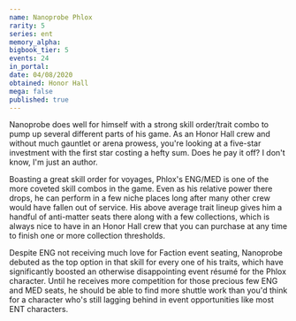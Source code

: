 ```yaml
---
name: Nanoprobe Phlox
rarity: 5
series: ent
memory_alpha:
bigbook_tier: 5
events: 24
in_portal:
date: 04/08/2020
obtained: Honor Hall
mega: false
published: true
---
```


Nanoprobe does well for himself with a strong skill order/trait combo to pump up several different parts of his game. As an Honor Hall crew and without much gauntlet or arena prowess, you're looking at a five-star investment with the first star costing a hefty sum. Does he pay it off? I don't know, I'm just an author.

Boasting a great skill order for voyages, Phlox's ENG/MED is one of the more coveted skill combos in the game. Even as his relative power there drops, he can perform in a few niche places long after many other crew would have fallen out of service. His above average trait lineup gives him a handful of anti-matter seats there along with a few collections, which is always nice to have in an Honor Hall crew that you can purchase at any time to finish one or more collection thresholds.

Despite ENG not receiving much love for Faction event seating, Nanoprobe debuted as the top option in that skill for every one of his traits, which have significantly boosted an otherwise disappointing event résumé for the Phlox character. Until he receives more competition for those precious few ENG and MED seats, he should be able to find more shuttle work than you'd think for a character who's still lagging behind in event opportunities like most ENT characters.
